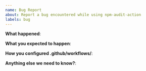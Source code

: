 ```yaml
---
name: Bug Report
about: Report a bug encountered while using npm-audit-action
labels: bug
---
```


<!-- Please use this template while reporting a bug and provide as much info as possible. Not doing so may result in your bug not being addressed in a timely manner. Thanks!
-->

**What happened**:

**What you expected to happen**:

**How you configured .github/workflows/**:

**Anything else we need to know?**:
